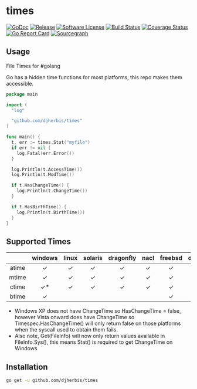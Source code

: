 times 
==========

[![GoDoc](https://godoc.org/github.com/djherbis/times?status.svg)](https://godoc.org/github.com/djherbis/times)
[![Release](https://img.shields.io/github/release/djherbis/times.svg)](https://github.com/djherbis/times/releases/latest)
[![Software License](https://img.shields.io/badge/license-MIT-brightgreen.svg)](LICENSE.txt)
[![Build Status](https://travis-ci.org/djherbis/times.svg?branch=master)](https://travis-ci.org/djherbis/times)
[![Coverage Status](https://coveralls.io/repos/djherbis/times/badge.svg?branch=master)](https://coveralls.io/r/djherbis/times?branch=master)
[![Go Report Card](https://goreportcard.com/badge/github.com/djherbis/times)](https://goreportcard.com/report/github.com/djherbis/times)
[![Sourcegraph](https://sourcegraph.com/github.com/djherbis/times/-/badge.svg)](https://sourcegraph.com/github.com/djherbis/times?badge)

Usage
------------
File Times for #golang

Go has a hidden time functions for most platforms, this repo makes them accessible.

```go
package main

import (
  "log"

  "github.com/djherbis/times"
)

func main() {
  t, err := times.Stat("myfile")
  if err != nil {
    log.Fatal(err.Error())
  }

  log.Println(t.AccessTime())
  log.Println(t.ModTime())

  if t.HasChangeTime() {
    log.Println(t.ChangeTime())
  }

  if t.HasBirthTime() {
    log.Println(t.BirthTime())
  }
}
```

Supported Times
------------
|  | windows | linux | solaris | dragonfly | nacl | freebsd | darwin | netbsd | openbsd | plan9 | js | aix |
|:-----:|:-------:|:-----:|:-------:|:---------:|:------:|:-------:|:----:|:------:|:-------:|:-----:|:-----:|:-----:|
| atime | ✓ | ✓ | ✓ | ✓ | ✓ | ✓ | ✓ | ✓ | ✓ | ✓ | ✓ | ✓ |
| mtime | ✓ | ✓ | ✓ | ✓ | ✓ | ✓ | ✓ | ✓ | ✓ | ✓ | ✓ | ✓ |
| ctime | ✓* | ✓ | ✓ | ✓ | ✓ | ✓ | ✓ | ✓ | ✓ |  | ✓ | ✓ |
| btime | ✓ |  |  |  |  | ✓ |  ✓| ✓ |  |  |

* Windows XP does not have ChangeTime so HasChangeTime = false, 
however Vista onward does have ChangeTime so Timespec.HasChangeTime() will 
only return false on those platforms when the syscall used to obtain them fails.
* Also note, Get(FileInfo) will now only return values available in FileInfo.Sys(), this means Stat() is required to get ChangeTime on Windows

Installation
------------
```sh
go get -u github.com/djherbis/times
```
